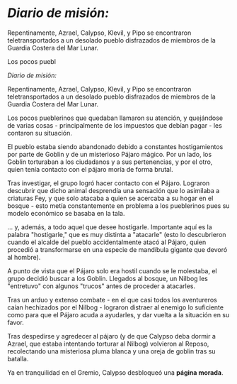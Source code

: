 # *Diario de misión:*

Repentinamente, Azrael, Calypso, Klevil, y Pipo se encontraron teletransportados a un desolado pueblo disfrazados de miembros de la Guardia Costera del Mar Lunar.

Los pocos puebl

*Diario de misión:*

Repentinamente, Azrael, Calypso, Klevil, y Pipo se encontraron teletransportados a un desolado pueblo disfrazados de miembros de la Guardia Costera del Mar Lunar.

Los pocos pueblerinos que quedaban llamaron su atención, y quejándose de varias cosas - principalmente de los impuestos que debían pagar - les contaron su situación.

El pueblo estaba siendo abandonado debido a constantes hostigamientos por parte de Goblin y de un misterioso Pájaro mágico. Por un lado, los Goblin torturaban a los ciudadanos y a sus pertenencias, y por el otro, quien tenía contacto con el pájaro moría de forma brutal.

Tras investigar, el grupo logró hacer contacto con el Pájaro. Lograron descubrir que dicho animal desprendía una sensación que lo asimilaba a criaturas Fey, y que solo atacaba a quien se acercaba a su hogar en el bosque - esto metía constantemente en problema a los pueblerinos pues su modelo económico se basaba en la tala.

... y, además, a todo aquel que desee hostigarle. Importante aquí es la palabra "hostigarle," que es muy distinta a "atacarle" (esto lo descubrieron cuando el alcalde del pueblo accidentalmente atacó al Pájaro, quien procedió a transformarse en una especie de mandíbula gigante que devoró al hombre).

A punto de vista que el Pájaro solo era hostil cuando se le molestaba, el grupo decidió buscar a los Goblin. Llegados al bosque, un Nilbog les "entretuvo" con algunos "trucos" antes de proceder a atacarles.

Tras un arduo y extenso combate - en el que casi todos los aventureros caían hechizados por el Nilbog - lograron distraer al enemigo lo suficiente como para que el Pájaro acuda a ayudarles, y dar vuelta a la situación en su favor.

Tras despedirse y agredecer al pájaro (y de que Calypso deba dormir a Azrael, que estaba intentando torturar al Nilbog) volvieron al Reposo, recolectando una misteriosa pluma blanca y una oreja de goblin tras su batalla.

Ya en tranquilidad en el Gremio, Calypso desbloqueó una **página morada**.

